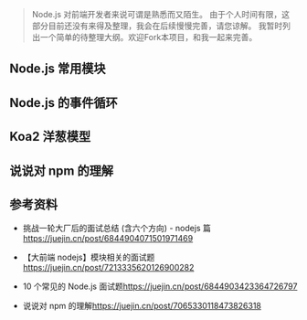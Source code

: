 > Node.js 对前端开发者来说可谓是熟悉而又陌生。
> 由于个人时间有限，这部分目前还没有来得及整理，我会在后续慢慢完善，请您谅解。
> 我暂时列出一个简单的待整理大纲。欢迎Fork本项目，和我一起来完善。


## Node.js 常用模块

## Node.js 的事件循环

## Koa2 洋葱模型 

## 说说对 npm 的理解


## 参考资料

- 挑战一轮大厂后的面试总结 (含六个方向) - nodejs 篇<https://juejin.cn/post/6844904071501971469>

- 【大前端 nodejs】模块相关的面试题<https://juejin.cn/post/7213335620126900282>

- 10 个常见的 Node.js 面试题<https://juejin.cn/post/6844903423364726797>

- 说说对 npm 的理解<https://juejin.cn/post/7065330118473826318>